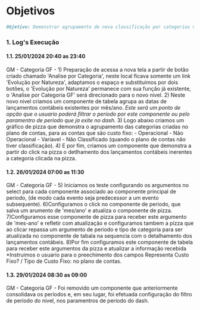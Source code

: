 # Objetivos
```markdown
Objetivo: Demonstrar agrupamento de nova classificação por categorias no gasto fixo.
```

### 1. Log's Execução

#### 1.1. 25/01/2024 20:40 as 23:40

GM - Categoria GF - 1) Preparação de acessa a nova tela a partir de botão criado chamado 'Analise por Categoria', neste local ficava somente um link 'Evolução por Natureza', adaptamos o espaço e substituimos por dois botões, o 'Evolução por Natureza' permanece com sua função já existente, o 'Analise por Categoria GF' será direcionado para o novo nivel. 2) Neste novo nivel criamos um componente de tabela agrupa as datas de lançamentos contábeis existentes por mês/ano. *Este será um ponto de opção que o usuario poderá filtrar o periodo por este componente ou pelo paramentro de periodo que ja exite no dash.* 3) Logo abaixo criamos um gráfico de pizza que demonstra o agrupamento das categorias criadas no plano de contas, para as contas que são custo fixo: - Operacional - Não Operacional - Variavel - Não Classificado (quando o plano de contas não tiver classificação). 4) E por fim, criamos um componente que demonstra a partir do click na pizza o detlhamento dos lançamentos contábeis inerentes a categoria clicada na pizza.

#### 1.2. 26/01/2024 07:00 as 11:30

GM - Categoria GF - 5) Iniciamos os teste configurando os argumentos no select para cada componente associado ao componente principal de periodo, (de modo cada evento seja predecessor a um evento subsequente). 6)Configuramos o click no componente de periodo, que salva um arumento de 'mes/ano' e atualiza o componente de pizza. 7)Configuramos esse componente de pizza para receber este argumento de 'mes-ano' e refletir com atualização e configuramos tambem a pizza que ao clicar repassa um argumento de periodo e tipo de categoria para ser atualizada no componente de tabala na sequencia com o detalhamento dos lançamentos contábeis. 8)Por fim configuramos este componente de tabela para receber este argumentos da pizza e atualizar a informação recebida *Instruimos o usuario para o preechimento dos campos Representa Custo Fixo? / Tipo de Custo Fixo: no plano de contas.

#### 1.3. 29/01/2024 08:30 as 09:00

GM - Categoria GF - Foi removido um componente que anteriormente consolidava os períodos e, em seu lugar, foi efetuada configuração do filtro de período do nível, nos paramentros de período do dash.

